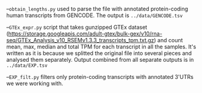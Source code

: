 –`obtain_lengths.py` used to parse the file with annotated protein-coding human transcripts from GENCODE. The output is `../data/GENCODE.tsv`

–`GTEx_expr.py` script that takes gunzipped GTEx dataset (https://storage.googleapis.com/adult-gtex/bulk-gex/v10/rna-seq/GTEx_Analysis_v10_RSEMv1.3.3_transcripts_tpm.txt.gz) and count mean, max, median and total TPM for each transcript in all the samples. It's written as it is because we splitted the original file into several pieces and analysed them separately. Output combined from all separate outputs is in `../data/EXP.tsv`

–`EXP_filt.py` filters only protein-coding transcripts with annotated 3'UTRs we were working with.

